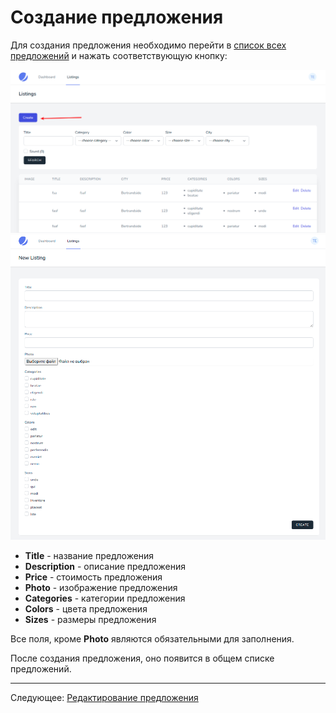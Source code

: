 # Создание предложения

Для создания предложения необходимо перейти в [список всех предложений](../06-listings/README.md) и нажать соответствующую кнопку:

![](images/001.png)
![](images/002.png)

* **Title** - название предложения
* **Description** - описание предложения
* **Price** - стоимость предложения
* **Photo** - изображение предложения
* **Categories** - категории предложения
* **Colors** - цвета предложения
* **Sizes** - размеры предложения

Все поля, кроме **Photo** являются обязательными для заполнения.

После создания предложения, оно появится в общем списке предложений.

---

Следующее: [Редактирование предложения](../08-edit-listing/README.md)
